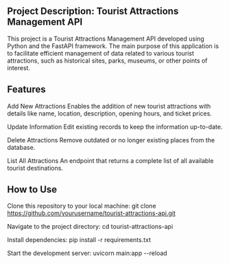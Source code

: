 ## Project Description: Tourist Attractions Management API
This project is a Tourist Attractions Management API developed using Python and the FastAPI framework. The main purpose of this application is to facilitate efficient management of data related to various tourist attractions, such as historical sites, parks, museums, or other points of interest.

## Features
Add New Attractions
Enables the addition of new tourist attractions with details like name, location, description, opening hours, and ticket prices.

Update Information
Edit existing records to keep the information up-to-date.

Delete Attractions
Remove outdated or no longer existing places from the database.

List All Attractions
An endpoint that returns a complete list of all available tourist destinations.


## How to Use
Clone this repository to your local machine: 
git clone https://github.com/yourusername/tourist-attractions-api.git

Navigate to the project directory:
cd tourist-attractions-api

Install dependencies:
pip install -r requirements.txt


Start the development server:
uvicorn main:app --reload
